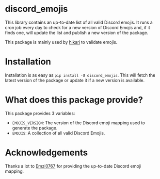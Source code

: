 # discord_emojis

This library contains an up-to-date list of all valid Discord emojis.
It runs a cron job every day to check for a new version of Discord Emojis and,
if it finds one, will update the list and publish a new version of the package.

This package is mainly used by [hikari](https://github.com/hikari-py/hikari) to
validate emojis.

# Installation

Installation is as easy as `pip install -U discord_emojis`. This will fetch the
latest version of the package or update it if a new version is available.

# What does this package provide?

This package provides 3 variables:
- `EMOJIS_VERSION`: The version of the Discord emoji mapping used to
  generate the package.
- `EMOJIS`: A collection of all valid Discord Emojis.

# Acknowledgements

Thanks a lot to [Emzi0767](https://github.com/Emzi0767) for providing the
up-to-date Discord emoji mapping.
